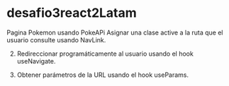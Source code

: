 # desafio3react2Latam
Pagina Pokemon usando PokeAPi
 Asignar una clase active a la ruta que el usuario consulte usando NavLink.

2. Redireccionar programáticamente al usuario usando el hook useNavigate.

3. Obtener parámetros de la URL usando el hook useParams.

